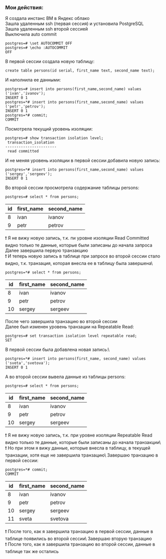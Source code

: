 ### Мои действия:
Я создала инстанс ВМ в Яндекс облако    
Зашла удаленным ssh (первая сессия) и установила PostgreSQL    
Зашла удаленным ssh второй сессией    
Выключила auto commit
```
postgres=# \set AUTOCOMMIT OFF
postgres=# \echo :AUTOCOMMIT
OFF
```
В первой сессии создала новую таблицу:
```
create table persons(id serial, first_name text, second_name text);
```
И наполнила ее данными:
```
postgres=# insert into persons(first_name,second_name) values ('ivan','ivanov');
INSERT 0 1
postgres=*# insert into persons(first_name,second_name) values ('petr','petrov');
INSERT 0 1
postgres=*# commit;
COMMIT
```
Посмотрела текущий уровень изоляции: 
```
postgres=# show transaction isolation level;
 transaction_isolation
-----------------------
 read committed
```
И не меняя уровень изоляции в первой сессии добавила новую запись:
```
postgres=*# insert into persons(first_name,second_name) values ('sergey','sergeev');
INSERT 0 1
```
Во второй сессии просмотрела содержание таблицы persons:
```
postgres=# select * from persons;
```
| id | first_name | second_name|
|-|--------|---|
| 8 | ivan       | ivanov|
| 9 | petr       | petrov|

:exclamation: Я не вижу новую запись, т.к. пи уровне изоляции Read Committed видно только те данные, которые были записаны до начала запроса\
Далее завершила первую транзакцию\
:exclamation: И теперь новую запись в таблице при запросе во второй сессии стало видно, т.к. транзация, которая внесла ее в таблицу была завершена\
```
postgres=*# select * from persons;
```
| id | first_name | second_name|
|-|--------|---|
| 8 | ivan       | ivanov|
| 9 | petr       | petrov|
| 10 | sergey      | sergeev|

После чего завершила транзацию во второй сессии\
Далее был изменен уровень транзации на Repeatable Read:
```
postgres=# set transaction isolation level repeatable read;
SET
```
В первой сессии была добавлена новая запись:\
```
postgres=*# insert into persons(first_name, second_name) values ('sveta','svetova');
INSERT 0 1
```
А во второй сессии вывела данные из таблицы persons:
```
postgres=# select * from persons;
```
| id | first_name | second_name|
|-|--------|---|
| 8 | ivan       | ivanov|
| 9 | petr       | petrov|
| 10 | sergey      | sergeev|

:exclamation: Я не вижу новую запись, т.к. при уровне изоляции Repeatable Read видно только те данные, которые были записаны до начала транзакции\ 
:exclamation: Но при этом я вижу данные, которые внесла в таблицу, в текущей транзации, хотя еще не завершила транзацию\ 
Завершаю транзацию в первой сессии:
```
postgres=*# commit;
COMMIT
```
| id | first_name | second_name|
|-|--------|---|
| 8 | ivan       | ivanov|
| 9 | petr       | petrov|
| 10 | sergey      | sergeev|
| 11 | sveta      | svetova|

:exclamation: После того, как я завершила транзацию в первой сессии, данные в таблице появились во второй сессии\ 
Завершаю вторую транзацию\
:exclamation: После того, как я завершила транзацию во второй сессии, данные в таблице так же остались



